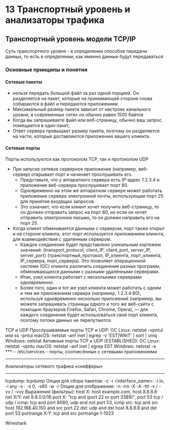 # 13 Транспортный уровень и анализаторы трафика
## Транспортный уровень модели TCP/IP
Суть транспортного уровня - в определении способов передачи данных, то есть в определении, как именно данные будут передаваться
### Основные принципы и понятия
#### Сетевые пакеты
+ нельзя передать большой файл за раз одной порцией. Он разделяется на пакет, которые на принимающей стороне снова собираются в файл и передаются приложениям
+ Максимальный размер пакета зависит от настроек канального уровня, в современных сетях он обычно равен 1500 байтов
+ Когда вы запрашиваете файл или веб-страницу, обычно ваш запрос помещается в один пакет, 
+ Ответ сервера превышает размер пакета, поэтому он разделяется на части, которые доставляются приложению вашего клиента.
#### Сетевые порты
Порты используются как протоколом TCP, так и протоколом UDP

+ При запуске сетевое серверное приложение (например, веб-сервер) открывает порт и начинает прослушивать его.
  + Представьте, что у аппаратного сервера есть IP-адрес 1.2.3.4 и приложение веб-сервера прослушивает порт 80.
  + Одновременно на этом же аппаратном сервере может работать приложение сервера электронной почты, использующее порт 25 для принятия входящих запросов.
  + Это означает, что если клиент хочет получить веб-страницу, то он должен отправить запрос на порт 80, но если он хочет отправить электронное письмо, то он должен направить его на порт 25.
+ Когда клиент обменивается данными с сервером, порт также открыт и на стороне клиента; этот порт используется приложением клиента, для взаимодействия с удалённым сервером.
  + Каждое соединение будет представлено уникальным кортежем значений: {transport_protocol, client_IP, client_port, server_IP, server_port} (транспортный_протокол, IP_клиента, порт_клиента, IP_сервера, порт_сервера). Это позволяет операционной системе (ОС) клиента различать соединения разных программ, обменивающихся данными с разными удалёнными серверами.
  + Итак, узел клиента работает с несколькими серверами одновременно.
  + Более того, один и тот же узел клиента может работать с одним и тем же приложением сервера (например, 1.2.3.4:80), используя одновременно несколько приложений (например, вы можете запрашивать страницы одного и того же веб-сайта с помощью браузеров Firefox, Safari, Chrome, Opera), — для каждого соединения будет использоваться свой порт клиента, поэтому потоки данных не перепутаются.

TCP и UDP
Прослушиваемые порты TCP и UDP:
ОС Linux: netstat -vpntul или ss -pntul
macOS: netstat -anf inet | egrep -v 'EST|WAIT' | sort | uniq
Windows: netstat
Активные порты TCP и UDP (ESTABLISHED):
ОС Linux: netstat -vpntu
macOS: netstat -anf inet | egrep EST
Windows: netstat -a
***--
/etc/services - порты, соотнесённые с сетевыми приложениями

************************************************************
Анализаторы сетевого трафика «снифферы»
************************************************************
tcpdump:
tcpdump <options> <expression>
Опции для сбора пакетов:
-c <N>
-i <interface_name>: -i lo, -i any
-s <N>: -s 0, -s60
-w <file>
-r <file>
Опции для отображения:
-n
-nn
-X
-A
-ttt
-v / -vv / -vvv
Выражения (фильтры):
host X: host example.com, host 8.8.8.8
net X/Y: net 8.8.0.0/16
port X: "tcp and (port 22 or port 3389)", port 53
tcp / udp / icmp: tcp and port 8080, udp and not port 53, icmp
src: tcp and src host 192.168.40.150 and src port 22
dst: udp and dst host 8.8.8.8 and dst port 53
portrange X-Y: tcp and src portrange 1-1023

Wireshark

